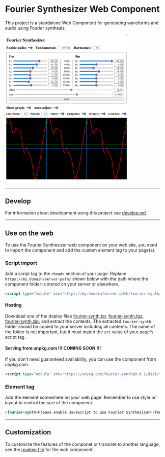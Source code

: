 # Fourier Synthesizer Web Component

This project is a standalone Web Component for generating waveforms and audio using Fourier synthesis.

<img alt="fourier-synth" src="src/components/fourier-synth/fourier-synth.png" width="400" />

---

## Develop

For information about development using this project see [develop.md](./develop.md).

---

## Use on the web

To use the Fourier Synthesizer web component on your web site, you need to import the component and add the custom element tag to your page(s).

### Script import

Add a script tag to the `<head>` section of your page. Replace `https://my.domain/server-path/` shown below with the path where the component folder is stored on your server or elsewhere.
```html
<script type="module" src="https://my.domain/server-path/fourier-synth/fourier-synth.esm.js"></script>
```

#### Hosting

Download one of the deploy files [fourier-synth.tar](./fourier-synth.tar), [fourier-synth.tgz](./fourier-synth.tgz), [fourier-synth.zip](./fourier-synth.zip), and extract the contents. The extracted `fourier-synth` folder should be copied to your server including all contents. The name of the folder is not important, but it must match the `src` value of your page's script tag.

#### Serving from unpkg.com !!! COMING SOON !!!
If you don't need guaranteed availability, you can use the component from unpkg.com.
```html
<script type="module" src="https://unpkg.com/fourier-synth@0.0.1/dist/fourier-synth/fourier-synth.esm.js"></script>
```

### Element tag

Add the element somewhere on your web page. Remember to use style or layout to control the size of the component.
```html
<fourier-synth>Please enable JavaScript to use Fourier Synthesizer</fourier-synth>
```

---

## Customization

To customize the features of the componet or translate to another language, see the [readme file](./src/components/fourier-synth/readme.md) for the web component.
